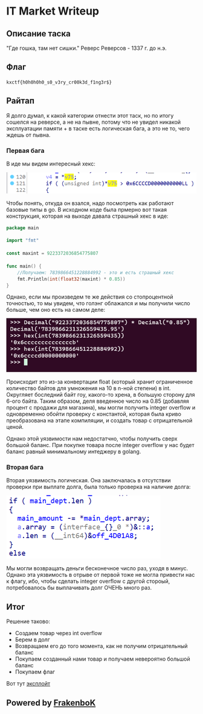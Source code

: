 # IT Market Writeup

## Описание таска

"Где гошка, там нет сишки."
Реверс Реверсов - 1337 г. до н.э.

## Флаг

`kxctf{h0h0h0h0_s0_v3ry_cr00k3d_f1ng3r$}`

## Райтап

Я долго думал, к какой категории отнести этот таск, но по итогу сошелся на реверсе, а не на пывне, потому что не увидел никакой эксплуатации памяти + в таске есть логическая бага, а это не то, чего ждешь от пывна. 

### Первая бага

В иде мы видем интересный хекс:

![bug1](img/bug1.png)

Чтобы понять, откуда он взался, надо посмотреть как работают базовые типы в go. В исходном коде была прмерно вот такая конструкция, которая на выходе давала страшный хекс в иде:
```go
package main

import "fmt"

const maxint = 9223372036854775807

func main() {
	//Получаем: 7839866451228884992 - это и есть страшный хекс
	fmt.Println(int(float32(maxint) * 0.85))
}
```
Однако, если мы произведем те же действия со стопроцентной точностью, то мы увидем, что голэнг облажался и мы получили число больше, чем оно есть на самом деле:

![python](img/python.png)

Происходит это из-за конвертации float (который хранит ограниченное количество байтов для умножения на 10 в n-ной степени) в int. Округляет боследний байт гоу, какого-то хрена, в большую сторону для 6-ого байта.
Таким образом, деля введенное число на 0.85 (добавляя процент с продажи для магазина), мы могли получить integer overflow и одновременно обойти проверку с константой, которая была криво преобразована на этапе компиляции, и создать товар с отрицательной ценой.

Однако этой уязвимости нам недостатчно, чтобы получить сверх большой баланс. При покупке товара после integer overflow у нас будет баланс равный минимальному интеджеру в golang.

### Вторая бага

Вторая уязвимость логическая. Она заключалась в отсутствии проверки при выплате долга, была только проверка на наличие долга:

![bug2](img/bug2.png)

Мы могли возвращать деньги бесконечное число раз, уходя в минус. Однако эта уязвимость в отрыве от первой тоже не могла привести нас к флагу, ибо, чтобы сделать integer overflow с другой стороый, потребовалось бы выплачивать долг ОЧЕНЬ много раз.

## Итог

Решение таково:
- Создаем товар через int overflow
- Берем в долг
- Возвращаем его до того момента, как не получим отрицательный баланс
- Покупаем созданный нами товар и получаем невероятно большой баланс
- Покупаем флаг

Вот тут [эксплойт](exploit/exploit.py)

## Powered by [FrakenboK](https://github.com/FrakenboK)